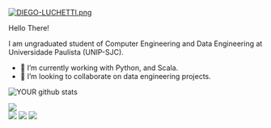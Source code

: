 [![DIEGO-LUCHETTI.png](https://i.postimg.cc/x1w4vNBY/DIEGO-LUCHETTI.png)](https://postimg.cc/5Xmg1yxk)

Hello There!

I am ungraduated student of Computer Engineering and Data Engineering at Universidade Paulista (UNIP-SJC).
- 🔭 I’m currently working with Python, and Scala.
- 🤝 I’m looking to collaborate on data engineering projects. 

![YOUR github stats](https://github-readme-stats.vercel.app/api?username=luchettidr)

[<img src="https://img.shields.io/badge/medium-%2312100E.svg?&style=for-the-badge&logo=medium&logoColor=white" />](https://medium.com/USERNAME)  
[<img src="https://img.shields.io/badge/linkedin-%230077B5.svg?&style=for-the-badge&logo=linkedin&logoColor=white" />](https://www.linkedin.com/in/luchettidiego/) 
[<img src = "https://img.shields.io/badge/instagram-%23E4405F.svg?&style=for-the-badge&logo=instagram&logoColor=white">](https://www.instagram.com/USERNAME/) 
[<img src = "https://img.shields.io/badge/facebook-%231877F2.svg?&style=for-the-badge&logo=facebook&logoColor=white">](https://www.facebook.com/USERNAME)
